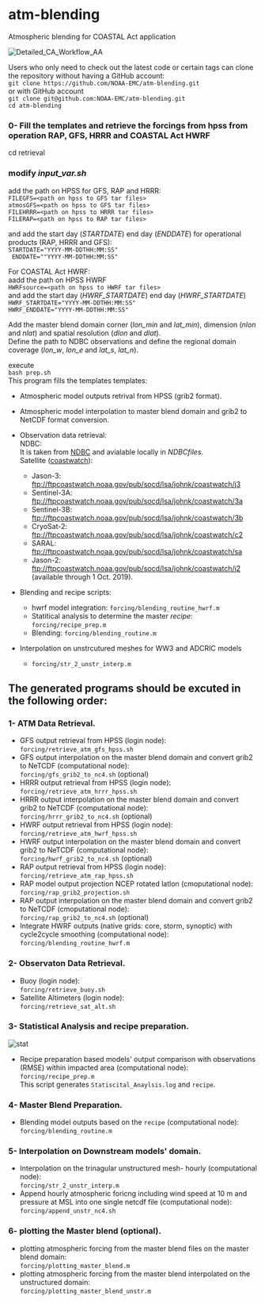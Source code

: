 # atm-blending
Atmospheric blending for COASTAL Act application

![Detailed_CA_Workflow_AA](https://user-images.githubusercontent.com/37336972/131204897-d1dcc193-313d-4591-8288-65473263e514.png)

Users who only need to check out the latest code or certain tags can clone the repository without having a GitHub account:   
`git clone https://github.com/NOAA-EMC/atm-blending.git`   
or with GitHub account   
`git clone git@github.com:NOAA-EMC/atm-blending.git`     
`cd atm-blending`      
      

### 0- Fill the templates and retrieve the forcings from hpss from operation RAP, GFS, HRRR and COASTAL Act HWRF 
cd retrieval   
### modify _input_var.sh_
add the path on HPSS for GFS, RAP and HRRR:   
`FILEGFS=<path on hpss to GFS tar files>`   
`atmosGFS=<path on hpss to GFS tar files>`   
`FILEHRRR=<path on hpss to HRRR tar files>`   
`FILERAP=<path on hpss to RAP tar files>`   

and add the start day (_STARTDATE_) end day (_ENDDATE_) for operational products (RAP, HRRR and GFS):    
`STARTDATE="YYYY-MM-DDTHH:MM:SS"`    
` ENDDATE=""YYYY-MM-DDTHH:MM:SS"`  


For COASTAL Act HWRF:   
aadd the path on HPSS HWRF   
`HWRFsource=<path on hpss to HWRF tar files>`   
 and add the start day (_HWRF_STARTDATE_) end day (_HWRF_STARTDATE_)    
`HWRF_STARTDATE="YYYY-MM-DDTHH:MM:SS"`   
`HWRF_ENDDATE="YYYY-MM-DDTHH:MM:SS"`   

Add the master blend domain corner (_lon_min_ and _lat_min_),  dimension (_nlon_ and _nlat_) and spatial resolution (_dlon_ and _dlat_).     
Define the path to NDBC observations and define the regional domain coverage (_lon_w_, _lon_e_ and _lat_s_, _lat_n_).     
     

 execute   
`bash prep.sh`   
This program fills the templates templates:     
- Atmospheric model outputs retrival from HPSS (grib2 format).    
- Atmospheric model interpolation to master blend domain and grib2 to NetCDF format conversion.    
- Observation data retrieval:    
   NDBC:     
   It is taken from [NDBC](https://dods.ndbc.noaa.gov/) and avialable locally in _NDBCfiles_.     
   Satellite ([coastwatch](https://coastwatch.noaa.gov/cw/satellite-data-products/sea-surface-height/along-track.html)):     
   - Jason-3: ftp://ftpcoastwatch.noaa.gov/pub/socd/lsa/johnk/coastwatch/j3    
   - Sentinel-3A: ftp://ftpcoastwatch.noaa.gov/pub/socd/lsa/johnk/coastwatch/3a     
   - Sentinel-3B: ftp://ftpcoastwatch.noaa.gov/pub/socd/lsa/johnk/coastwatch/3b    
   - CryoSat-2: ftp://ftpcoastwatch.noaa.gov/pub/socd/lsa/johnk/coastwatch/c2     
   - SARAL: ftp://ftpcoastwatch.noaa.gov/pub/socd/lsa/johnk/coastwatch/sa     
   - Jason-2: ftp://ftpcoastwatch.noaa.gov/pub/socd/lsa/johnk/coastwatch/j2 (available through 1 Oct. 2019).     
           
- Blending and recipe scripts:
   - hwrf model integration: `forcing/blending_routine_hwrf.m`    
   - Statitical analysis to determine the master _recipe_: `forcing/recipe_prep.m`   
   - Blending: `forcing/blending_routine.m`      
- Interpolation on unstrcutured meshes for WW3 and ADCRIC models
   - `forcing/str_2_unstr_interp.m`     
 
## The generated programs should be excuted  in the following order:    
### 1- ATM Data Retrieval. 
- GFS output retrieval from HPSS (login node):       
 `forcing/retrieve_atm_gfs_hpss.sh`      
- GFS output interpolation on the master blend domain and convert grib2 to NeTCDF (computational node):       
 `forcing/gfs_grib2_to_nc4.sh` (optional)      
- HRRR output retrieval from HPSS (login node):       
 `forcing/retrieve_atm_hrrr_hpss.sh`      
- HRRR output interpolation on the master blend domain and convert grib2 to NeTCDF (computational node):       
 `forcing/hrrr_grib2_to_nc4.sh` (optional)      
- HWRF output retrieval from HPSS (login node):       
 `forcing/retrieve_atm_hwrf_hpss.sh`      
- HWRF output interpolation on the master blend domain and convert grib2 to NeTCDF (computational node):       
 `forcing/hwrf_grib2_to_nc4.sh` (optional)      
- RAP output retrieval from HPSS (login node):       
 `forcing/retrieve_atm_rap_hpss.sh`      
- RAP model output projection NCEP rotated latlon (cmoputational node):     
 `forcing/rap_grib2_projection.sh`      
- RAP output interpolation on the master blend domain and convert grib2 to NeTCDF (cmoputational node):       
 `forcing/rap_grib2_to_nc4.sh` (optional)    
- Integrate HWRF outputs (native grids: core, storm, synoptic) with cycle2cycle smoothing (computational node):       
 `forcing/blending_routine_hwrf.m`      
### 2- Observaton Data Retrieval.      
- Buoy (login node):       
 `forcing/retrieve_buoy.sh`      
- Satellite Altimeters (login node):      
 `forcing/retrieve_sat_alt.sh`      
### 3- Statistical Analysis and recipe preparation.     
![stat](https://user-images.githubusercontent.com/37336972/131204538-ec5bc597-4510-48ff-8452-030b0f5f42e6.png)

- Recipe preparation based models' output comparison with observations (RMSE) within impacted area (computational node):        
 `forcing/recipe_prep.m`    
 This script generates `Statiscital_Anaylsis.log` and `recipe`.      
### 4- Master Blend Preparation.      
- Blending model outputs based on the `recipe` (computational node):    
 `forcing/blending_routine.m`      
### 5- Interpolation on Downstream models' domain.      
- Interpolation on the trinagular unstructured mesh- hourly (computational node):      
 `forcing/str_2_unstr_interp.m`      
 - Append hourly atmospheric foricng including wind speed at 10 m and pressure at MSL into one single netcdf file (computational node):      
 `forcing/append_unstr_nc4.sh`      
### 6- plotting the Master blend (optional).    
- plotting atmospheric forcing from the master blend files on the master blend domain:      
 `forcing/plotting_master_blend.m`    
- plotting atmospheric forcing from the master blend interpolated on the unstructured domain:      
 `forcing/plotting_master_blend_unstr.m`     
